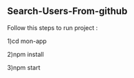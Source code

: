 ## Search-Users-From-github
Follow this steps to run project :

1)cd mon-app

2)npm install 

3)npm start
